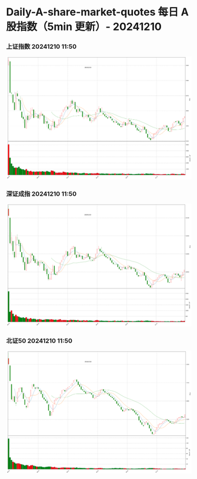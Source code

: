 
# Daily-A-share-market-quotes 每日 A 股指数（5min 更新）- 20241210

### 上证指数 20241210 11:50
![](./fig/2024/12/20241210-sh000001.png)

### 深证成指 20241210 11:50
![](./fig/2024/12/20241210-sz399001.png)

### 北证50 20241210 11:50
![](./fig/2024/12/20241210-bj899050.png)
